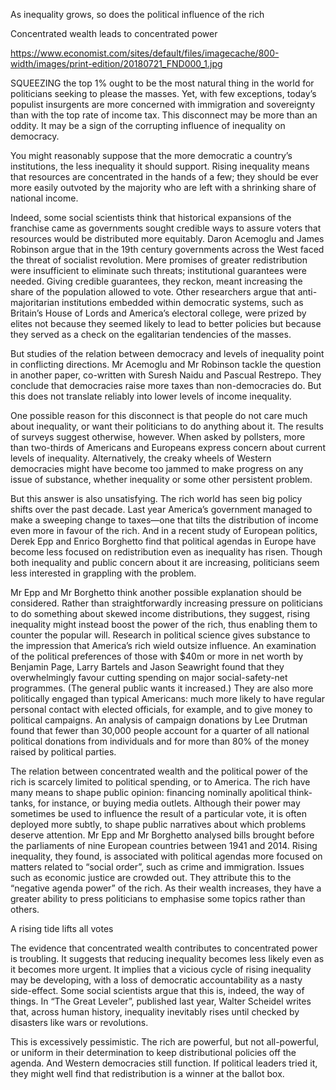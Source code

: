 As inequality grows, so does the political influence of the rich

Concentrated wealth leads to concentrated power

https://www.economist.com/sites/default/files/imagecache/800-width/images/print-edition/20180721_FND000_1.jpg

SQUEEZING the top 1% ought to be the most natural thing in the world for politicians seeking to please the masses. Yet, with few exceptions, today’s populist insurgents are more concerned with immigration and sovereignty than with the top rate of income tax. This disconnect may be more than an oddity. It may be a sign of the corrupting influence of inequality on democracy.

You might reasonably suppose that the more democratic a country’s institutions, the less inequality it should support. Rising inequality means that resources are concentrated in the hands of a few; they should be ever more easily outvoted by the majority who are left with a shrinking share of national income.

Indeed, some social scientists think that historical expansions of the franchise came as governments sought credible ways to assure voters that resources would be distributed more equitably. Daron Acemoglu and James Robinson argue that in the 19th century governments across the West faced the threat of socialist revolution. Mere promises of greater redistribution were insufficient to eliminate such threats; institutional guarantees were needed. Giving credible guarantees, they reckon, meant increasing the share of the population allowed to vote. Other researchers argue that anti-majoritarian institutions embedded within democratic systems, such as Britain’s House of Lords and America’s electoral college, were prized by elites not because they seemed likely to lead to better policies but because they served as a check on the egalitarian tendencies of the masses.

But studies of the relation between democracy and levels of inequality point in conflicting directions. Mr Acemoglu and Mr Robinson tackle the question in another paper, co-written with Suresh Naidu and Pascual Restrepo. They conclude that democracies raise more taxes than non-democracies do. But this does not translate reliably into lower levels of income inequality.

One possible reason for this disconnect is that people do not care much about inequality, or want their politicians to do anything about it. The results of surveys suggest otherwise, however. When asked by pollsters, more than two-thirds of Americans and Europeans express concern about current levels of inequality. Alternatively, the creaky wheels of Western democracies might have become too jammed to make progress on any issue of substance, whether inequality or some other persistent problem.

But this answer is also unsatisfying. The rich world has seen big policy shifts over the past decade. Last year America’s government managed to make a sweeping change to taxes—one that tilts the distribution of income even more in favour of the rich. And in a recent study of European politics, Derek Epp and Enrico Borghetto find that political agendas in Europe have become less focused on redistribution even as inequality has risen. Though both inequality and public concern about it are increasing, politicians seem less interested in grappling with the problem.

Mr Epp and Mr Borghetto think another possible explanation should be considered. Rather than straightforwardly increasing pressure on politicians to do something about skewed income distributions, they suggest, rising inequality might instead boost the power of the rich, thus enabling them to counter the popular will. Research in political science gives substance to the impression that America’s rich wield outsize influence. An examination of the political preferences of those with $40m or more in net worth by Benjamin Page, Larry Bartels and Jason Seawright found that they overwhelmingly favour cutting spending on major social-safety-net programmes. (The general public wants it increased.) They are also more politically engaged than typical Americans: much more likely to have regular personal contact with elected officials, for example, and to give money to political campaigns. An analysis of campaign donations by Lee Drutman found that fewer than 30,000 people account for a quarter of all national political donations from individuals and for more than 80% of the money raised by political parties.

The relation between concentrated wealth and the political power of the rich is scarcely limited to political spending, or to America. The rich have many means to shape public opinion: financing nominally apolitical think-tanks, for instance, or buying media outlets. Although their power may sometimes be used to influence the result of a particular vote, it is often deployed more subtly, to shape public narratives about which problems deserve attention. Mr Epp and Mr Borghetto analysed bills brought before the parliaments of nine European countries between 1941 and 2014. Rising inequality, they found, is associated with political agendas more focused on matters related to “social order”, such as crime and immigration. Issues such as economic justice are crowded out. They attribute this to the “negative agenda power” of the rich. As their wealth increases, they have a greater ability to press politicians to emphasise some topics rather than others.

A rising tide lifts all votes

The evidence that concentrated wealth contributes to concentrated power is troubling. It suggests that reducing inequality becomes less likely even as it becomes more urgent. It implies that a vicious cycle of rising inequality may be developing, with a loss of democratic accountability as a nasty side-effect. Some social scientists argue that this is, indeed, the way of things. In “The Great Leveler”, published last year, Walter Scheidel writes that, across human history, inequality inevitably rises until checked by disasters like wars or revolutions.

This is excessively pessimistic. The rich are powerful, but not all-powerful, or uniform in their determination to keep distributional policies off the agenda. And Western democracies still function. If political leaders tried it, they might well find that redistribution is a winner at the ballot box.
